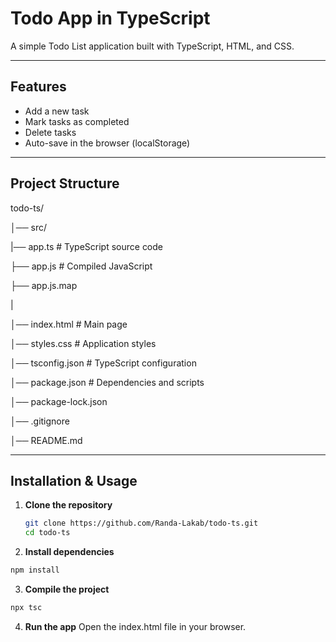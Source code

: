 #  Todo App in TypeScript

A simple Todo List application built with TypeScript, HTML, and CSS.  

---

##  Features
-  Add a new task  
-  Mark tasks as completed  
-  Delete tasks  
-  Auto-save in the browser (localStorage)

---

##  Project Structure
todo-ts/ 

│── src/   

   |── app.ts      # TypeScript source code

   ├── app.js      # Compiled JavaScript 

   ├── app.js.map

|

│── index.html       # Main page 

│── styles.css       # Application styles 

│── tsconfig.json    # TypeScript configuration 

│── package.json  # Dependencies and scripts

│── package-lock.json 

│── .gitignore 

│── README.md

---

##  Installation & Usage
1. **Clone the repository**
   ```bash
   git clone https://github.com/Randa-Lakab/todo-ts.git
   cd todo-ts
   ```
   
2. **Install dependencies**
 ```bash
npm install
 ```

3. **Compile the project**
 ```bash
npx tsc
```

4. **Run the app**
Open the index.html file in your browser.




